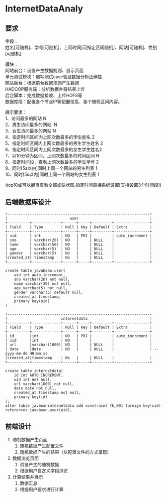 # InternetDataAnaly

## 要求

字段：<br>
姓名[可随机]、学号[可随机]、上网时间[可指定区间随机]、网站[可随机]、性别[可随机]

模块：<br>
网站前台：设置产生数据规则、展示页面<br>
单元测试模块：编写测试case验证数据分析正确性<br>
网站后台：根据前台数据规则产生数据<br>
HADOOP服务端：分析数据并将结果上传<br>
后台脚本：完成数据接收、上传HDFS等<br>
数据库段：配置各个节点IP等配置信息、各个随机区间内容。

展示要求：<br>
1、访问最多的网站     N<br>
2、男生访问最多的网站. N<br>
3、女生访问最多的网站 N<br>
4、指定时间区间内上网次数最多的学生姓名 2 <br>
5、指定时间区间内上网次数最多的男生学生姓名 2<br>
6、指定时间区间内上网次数最多的女生学生姓名2<br>
7、以10分钟为区间，上网次数最多的时间区间 N<br>
8、指定时间段，查看上网次数最多的学生学号 2<br>
9、同时[5s以内]同时上同一个网站的男生列表 1<br>
10、同时[5s以内]同时上同一个网站的女生列表 1

(top10或可以翻页查看全部或饼状图,指定时间直接系统设置[支持设置3个时间段])

## 后端数据库设计

    +----------------------------------------------------------------+
    |                            user                                |
    +----------+-------------+------+-----+---------+----------------+
    | Field    | Type        | Null | Key | Default | Extra          |
    +----------+-------------+------+-----+---------+----------------+
    | uid      | int         | NO   | PRI |         | auto_increment |
    | sno      | varchar(20) | NO   |     | NULL    |                |    
    | name     | varchar(50) | NO   |     | NULL    |                |
    | age      | varchar(5)  | NO   |     | NULL    |                |
    | gender   | varchar(5)  | No   |     | NULL    |                |
    |created_at| timestamp   | No   |     | NULL    |                |
    +----------+-------------+------+-----+---------+----------------+
    
    create table javabean.user(
        uid int auto_increment,
        sno varchar(20) not null,
        name varchar(20) not null,
        age varchar(5) not null,
        gender varchar(5) default null,
        created_at timestamp,
        primary key(uid)
    )
    
    +----------------------------------------------------------------+
    |                        internetdata                            |
    +----------+-------------+------+-----+---------+----------------+
    | Field    | Type        | Null | Key | Default | Extra          |
    +----------+-------------+------+-----+---------+----------------+
    | id       |int          | NO   | PRI |         | auto_increment |
    | uid      |int          | NO   |     |         |                |
    | url      |varchar(1000)| NO   |     | NULL    |                |    
    | date     |date         | NO   |     | NULL    |                | -- yyyy-mm-dd HH:mm:ss
    |created_at|timestamp    | No   |     | NULL    |                |
    +----------+-------------+------+-----+---------+----------------+
    
    create table internetdata(
        id int AUTO_INCREMENT,
        uid int not null,
        url varchar(1000) not null,
        date date not null,
        created_at timestamp not null,
        primary key(id)
    );
    alter table javbeaninternetdata add constraint fk_001 foreign key(uid) references javabean.user(uid);
    

## 前端设计

1. 随机数据产生页面
    1. 随机数据产生配置文件
    2. 随机数据产生的结果（以配置文件的方式呈现）
2. 数据浏览页面
    1. 浏览产生的随机数据
    2. 根据用户自定义字段浏览
3. 计算结果并展示
    1. 数据汇总
    2. 根据用户要求进行计算
